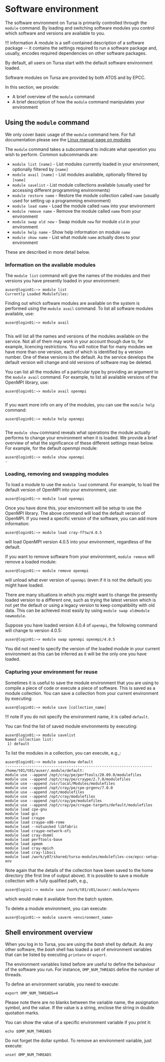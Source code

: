 # Software environment

The software environment on Tursa is primarily controlled through the
`module` command. By loading and switching software modules you control
which software and versions are available to you.

!!! information
    A module is a self-contained description of a software package -- it
    contains the settings required to run a software package and, usually,
    encodes required dependencies on other software packages.

By default, all users on Tursa start with the default software
environment loaded.

Software modules on Tursa are provided by both ATOS and by EPCC.

In this section, we provide:

   - A brief overview of the `module` command
   - A brief description of how the `module` command manipulates your
     environment

## Using the `module` command

We only cover basic usage of the `module` command here. For full
documentation please see the [Linux manual page on
modules](http://linux.die.net/man/1/module)

The `module` command takes a subcommand to indicate what operation you
wish to perform. Common subcommands are:

   - `module list [name]` - List modules currently loaded in your
     environment, optionally filtered by `[name]`
   - `module avail [name]` - List modules available, optionally
     filtered by `[name]`
   - `module savelist` - List module collections available (usually
     used for accessing different programming environments)
   - `module restore name` - Restore the module collection called
     `name` (usually used for setting up a programming environment)
   - `module load name` - Load the module called `name` into your
     environment
   - `module remove name` - Remove the module called `name` from your
     environment
   - `module swap old new` - Swap module `new` for module `old` in your
     environment
   - `module help name` - Show help information on module `name`
   - `module show name` - List what module `name` actually does to your
     environment

These are described in more detail below.

### Information on the available modules

The `module list` command will give the names of the modules and their
versions you have presently loaded in your environment:

```
auser@login01:~> module list
Currently Loaded Modulefiles:
```

Finding out which software modules are available on the system is
performed using the `module avail` command. To list all software modules
available, use:

```
auser@login01:~> module avail
 
```

This will list all the names and versions of the modules available on
the service. Not all of them may work in your account though due to, for
example, licencing restrictions. You will notice that for many modules
we have more than one version, each of which is identified by a version
number. One of these versions is the default. As the service develops
the default version will change and old versions of software may be
deleted.

You can list all the modules of a particular type by providing an
argument to the `module avail` command. For example, to list all
available versions of the OpenMPI library, use:

```
auser@login01:~> module avail openmpi


```

If you want more info on any of the modules, you can use the `module
help` command:

```
auser@login01:~> module help openmpi


```

The `module show` command reveals what operations the module actually
performs to change your environment when it is loaded. We provide a
brief overview of what the significance of these different settings mean
below. For example, for the default openmpi module:

```
auser@login01:~> module show openmpi
-
```

### Loading, removing and swapping modules

To load a module to use the `module load` command. For example, to load
the default version of OpenMPI into your environment, use:

```
auser@login01:~> module load openmpi
```

Once you have done this, your environment will be setup to use the OpenMPI library.
The above command will load the default version of
OpenMPI. If you need a specific version of the software, you can
add more information:

```
auser@login01:~> module load cray-fftw/4.0.5
```

will load OpenMPI version 4.0.5 into your environment,
regardless of the default.

If you want to remove software from your environment, `module remove`
will remove a loaded module:

```
auser@login01:~> module remove openmpi
```

will unload what ever version of `openmpi` (even if it is not the
default) you might have loaded.

There are many situations in which you might want to change the
presently loaded version to a different one, such as trying the latest
version which is not yet the default or using a legacy version to keep
compatibility with old data. This can be achieved most easily by using
`module swap oldmodule newmodule`.

Suppose you have loaded version 4.0.4 of `openmpi`, the following
command will change to version 4.0.5:

```
auser@login01:~> module swap openmpi openmpi/4.0.5
```

You did not need to specify the version of the loaded module in your
current environment as this can be inferred as it will be the only one
you have loaded.



### Capturing your environment for reuse

Sometimes it is useful to save the module environment that you are using
to compile a piece of code or execute a piece of software. This is saved
as a module collection. You can save a collection from your current
environment by executing:

```
auser@login01:~> module save [collection_name]
```

!!! note
    If you do not specify the environment name, it is called `default`.

You can find the list of saved module environments by executing:

```
auser@login01:~> module savelist
Named collection list:
 1) default
```

To list the modules in a collection, you can execute, e.g.,:

```
auser@login01:~> module saveshow default
-------------------------------------------------------------------
/home/t01/t01/auser/.module/default:
module use --append /opt/cray/pe/perftools/20.09.0/modulefiles
module use --append /opt/cray/pe/craype/2.7.0/modulefiles
module use --append /usr/local/Modules/modulefiles
module use --append /opt/cray/pe/cpe-prgenv/7.0.0
module use --append /opt/modulefiles
module use --append /opt/cray/modulefiles
module use --append /opt/cray/pe/modulefiles
module use --append /opt/cray/pe/craype-targets/default/modulefiles
module load cpe-gnu
module load gcc
module load craype
module load craype-x86-rome
module load --notuasked libfabric
module load craype-network-ofi
module load cray-dsmml
module load perftools-base
module load xpmem
module load cray-mpich
module load cray-libsci
module load /work/y07/shared/tursa-modules/modulefiles-cse/epcc-setup-env
```

Note again that the details of the collection have been saved to the
home directory (the first line of output above). It is possible to save
a module collection with a fully qualified path, e.g.,

```
auser@login1:~> module save /work/t01/z01/auser/.module/myenv
```

which would make it available from the batch system.

To delete a module environment, you can execute:

```
auser@login01:~> module saverm <environment_name>
```

## Shell environment overview

When you log in to Tursa, you are using the *bash* shell by default.
As any other software, the *bash* shell has loaded a set of environment
variables that can be listed by executing `printenv` or `export`.

The environment variables listed before are useful to define the
behaviour of the software you run. For instance, `OMP_NUM_THREADS`
define the number of threads.

To define an environment variable, you need to execute:

```
export OMP_NUM_THREADS=4
```

Please note there are no blanks between the variable name, the
assignation symbol, and the value. If the value is a string, enclose the
string in double quotation marks.

You can show the value of a specific environment variable if you print
it:

```
echo $OMP_NUM_THREADS
```

Do not forget the dollar symbol. To remove an environment variable, just
execute:

```
unset OMP_NUM_THREADS
```
